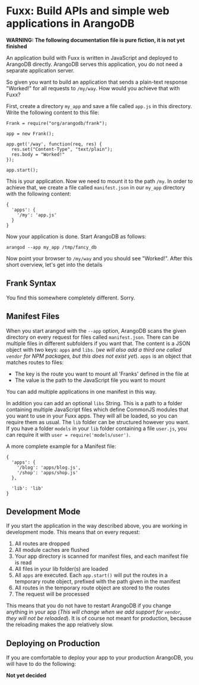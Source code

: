 # Fuxx: Build APIs and simple web applications in ArangoDB

**WARNING: The following documentation file is pure fiction,
it is not yet finished**

An application build with Fuxx is written in JavaScript and deployed
to ArangoDB directly. ArangoDB serves this application, you do not
need a separate application server.

So given you want to build an application that sends a plain-text
response "Worked!" for all requests to `/my/way`. How would you
achieve that with Fuxx?

First, create a directory `my_app` and save a file called `app.js`
in this directory. Write the following content to this file:

    Frank = require("org/arangodb/frank");

    app = new Frank();

    app.get('/way', function(req, res) {
      res.set("Content-Type", "text/plain");
      res.body = "Worked!"
    });

    app.start();

This is your application. Now we need to mount it to the path `/my`.
In order to achieve that, we create a file called `manifest.json` in
our `my_app` directory with the following content:

    {
      'apps': {
        '/my': 'app.js'
      }
    }

Now your application is done. Start ArangoDB as follows:

    arangod --app my_app /tmp/fancy_db

Now point your browser to `/my/way` and you should see "Worked!".
After this short overview, let's get into the details

## Frank Syntax

You find this somewhere completely different. Sorry.

## Manifest Files

When you start arangod with the `--app` option, ArangoDB scans the
given directory on every request for files called `manifest.json`.
There can be multiple files in different subfolders if you want that.
The content is a JSON object with two keys: `apps` and `libs`.
(*we will also add a third one called `vendor` for NPM packages, but
this does not exist yet*).
`apps` is an object that matches routes to files:

* The key is the route you want to mount all 'Franks' defined in the file at
* The value is the path to the JavaScript file you want to mount

You can add multiple applications in one manifest in this way.

In addition you can add an optional `libs` String. This is a path to
a folder containing multiple JavaScript files which define CommonJS
modules that you want to use in your Fuxx apps. They will all be loaded,
so you can require them as usual. The `lib` folder can be structured however
you want. If you have a folder `models` in your `lib` folder containing
a file `user.js`, you can require it with `user = require('models/user')`.

A more complete example for a Manifest file:

    {
      'apps': {
        '/blog': 'apps/blog.js',
        '/shop': 'apps/shop.js'
      },

      'lib': 'lib'
    }


## Development Mode

If you start the application in the way described above, you are working
in development mode. This means that on every request:

1. All routes are dropped
2. All module caches are flushed
3. Your app directory is scanned for manifest files, and each manifest file is read
4. All files in your lib folder(s) are loaded
5. All `apps` are executed. Each `app.start()` will put the routes in a temporary route object, prefixed with the path given in the manifest
6. All routes in the temporary route object are stored to the routes
7. The request will be processed

This means that you do not have to restart ArangoDB if you change anything in your app
(*This will change when we add support for `vendor`, they will not be reloaded*).
It is of course not meant for production, because the reloading makes the app relatively slow.

## Deploying on Production

If you are comfortable to deploy your app to your production ArangoDB, you will have to do
the following:

**Not yet decided**
